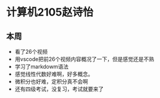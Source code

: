 # 计算机2105赵诗怡

## 本周

* 看了26个视频
* 用vscode把前26个视频内容概况了一下，但是感觉还是不熟
* 学习了markdowm语法
* 感觉线性代数好难啊，好多概念。
* 微积分也好难，定积分真不会啊
* 还有四级考试，没复习，考试就要来了



